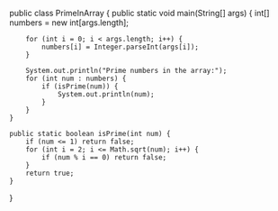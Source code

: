 public class PrimeInArray {
    public static void main(String[] args) {
        int[] numbers = new int[args.length];

        for (int i = 0; i < args.length; i++) {
            numbers[i] = Integer.parseInt(args[i]);
        }

        System.out.println("Prime numbers in the array:");
        for (int num : numbers) {
            if (isPrime(num)) {
                System.out.println(num);
            }
        }
    }

    public static boolean isPrime(int num) {
        if (num <= 1) return false;
        for (int i = 2; i <= Math.sqrt(num); i++) {
            if (num % i == 0) return false;
        }
        return true;
    }
}
